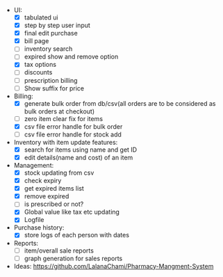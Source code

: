 * UI:
	- [x] tabulated ui
	- [x] step by step user input
	- [x] final edit purchase
	- [x] bill page
	- [ ] inventory search
	- [ ] expired show and remove option
	- [x] tax options
	- [ ] discounts
	- [ ] prescription billing
	- [ ] Show suffix for price
* Billing:
	- [x] generate bulk order from db/csv(all orders are to be considered as bulk orders at checkout)
	- [ ] zero item clear fix for items
	- [x] csv file error handle for bulk order
	- [ ] csv file error handle for stock add
* Inventory with item update features:
	- [x] search for items using name and get ID
	- [x] edit details(name and cost) of an item
* Management:
	- [x] stock updating from csv
	- [x] check expiry
	- [x] get expired items list
	- [x] remove expired
	- [ ] is prescribed or not?
	- [x] Global value like tax etc updating
	- [x] Logfile
* Purchase history:
	- [x] store logs of each person with dates
* Reports:
	- [ ] item/overall sale reports
	- [ ] graph generation for sales reports
* Ideas: https://github.com/LalanaChami/Pharmacy-Mangment-System
